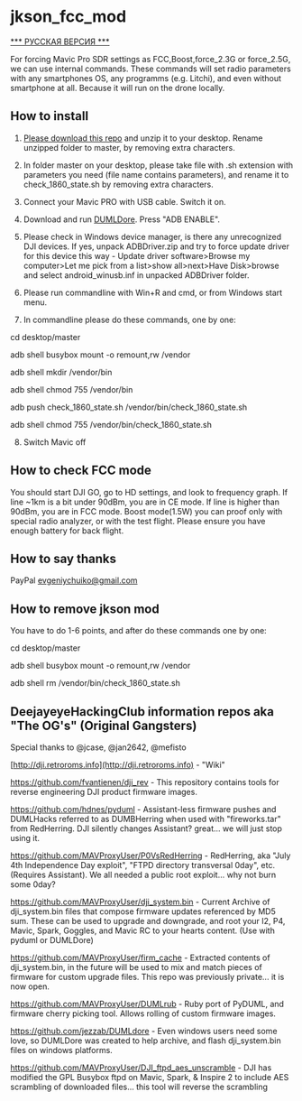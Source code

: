 # jkson_fcc_mod

[*** РУССКАЯ ВЕРСИЯ ***](https://github.com/jkson5/jkson_fcc_mod/blob/master/README_Russian.md)

For forcing Mavic Pro SDR settings as FCC,Boost,force_2.3G or force_2.5G, we can use internal commands.
These commands will set radio parameters with any smartphones OS, any programms (e.g. Litchi), and even without smartphone at all. Because it will run on the drone locally.

## How to install

1) [Please download this repo](https://github.com/jkson5/jkson_fcc_mod/archive/master.zip) and unzip it to your desktop. Rename unzipped folder to master, by removing extra characters.

2) In folder master on your desktop, please take file with .sh extension with parameters you need (file name contains parameters), and rename it to check_1860_state.sh by removing extra characters.

3) Connect your Mavic PRO with USB cable. Switch it on.

4) Download and run [DUMLDore](https://github.com/jezzab/DUMLdore/releases/download/v3.15/DUMLdoreV3.zip). Press "ADB ENABLE".

5) Please check in Windows device manager, is there any unrecognized DJI devices. If yes, unpack ADBDriver.zip and try to force update driver for this device this way - Update driver software>Browse my computer>Let me pick from a list>show all>next>Have Disk>browse and select android_winusb.inf in unpacked ADBDriver folder. 

6) Please run commandline with Win+R and cmd, or from Windows start menu.

7) In commandline please do these commands, one by one:

cd desktop/master

adb shell busybox mount -o remount,rw /vendor

adb shell mkdir /vendor/bin

adb shell chmod 755 /vendor/bin

adb push check_1860_state.sh /vendor/bin/check_1860_state.sh

adb shell chmod 755 /vendor/bin/check_1860_state.sh

8) Switch Mavic off

## How to check FCC mode

You should start DJI GO, go to HD settings, and look to frequency graph. If line ~1km is a bit under 90dBm, you are in CE mode. If line is higher than 90dBm, you are in FCC mode. Boost mode(1.5W) you can proof only with special radio analyzer, or with the test flight. Please ensure you have enough battery for back flight.

## How to say thanks

PayPal evgeniychuiko@gmail.com

## How to remove jkson mod

You have to do 1-6 points, and after do these commands one by one:

cd desktop/master

adb shell busybox mount -o remount,rw /vendor

adb shell rm /vendor/bin/check_1860_state.sh

## DeejayeyeHackingClub information repos aka "The OG's" (Original Gangsters)

Special thanks to @jcase, @jan2642, @mefisto

[http://dji.retroroms.info](http://dji.retroroms.info) - "Wiki"

https://github.com/fvantienen/dji_rev - This repository contains tools for reverse engineering DJI product firmware images.

https://github.com/hdnes/pyduml - Assistant-less firmware pushes and DUMLHacks referred to as DUMBHerring when used with "fireworks.tar" from RedHerring. DJI silently changes Assistant? great... we will just stop using it.

https://github.com/MAVProxyUser/P0VsRedHerring - RedHerring, aka "July 4th Independence Day exploit", "FTPD directory transversal 0day", etc. (Requires Assistant). We all needed a public root exploit... why not burn some 0day?

https://github.com/MAVProxyUser/dji_system.bin - Current Archive of dji_system.bin files that compose firmware updates referenced by MD5 sum. These can be used to upgrade and downgrade, and root your I2, P4, Mavic, Spark, Goggles, and Mavic RC to your hearts content. (Use with pyduml or DUMLDore)

https://github.com/MAVProxyUser/firm_cache - Extracted contents of dji_system.bin, in the future will be used to mix and match pieces of firmware for custom upgrade files. This repo was previously private... it is now open.

https://github.com/MAVProxyUser/DUMLrub - Ruby port of PyDUML, and firmware cherry picking tool. Allows rolling of custom firmware images.

https://github.com/jezzab/DUMLdore - Even windows users need some love, so DUMLDore was created to help archive, and flash dji_system.bin files on windows platforms.

https://github.com/MAVProxyUser/DJI_ftpd_aes_unscramble - DJI has modified the GPL Busybox ftpd on Mavic, Spark, & Inspire 2 to include AES scrambling of downloaded files... this tool will reverse the scrambling
